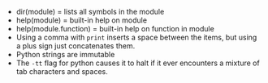 - dir(module) = lists all symbols in the module
- help(module) = built-in help on module
- help(module.function) = built-in help on function in module
- Using a comma with `print` inserts a space between the items, but using a plus sign just concatenates them.  
- Python strings are immutable
- The `-tt` flag for python causes it to halt if it ever encounters a mixture of tab characters and spaces.
